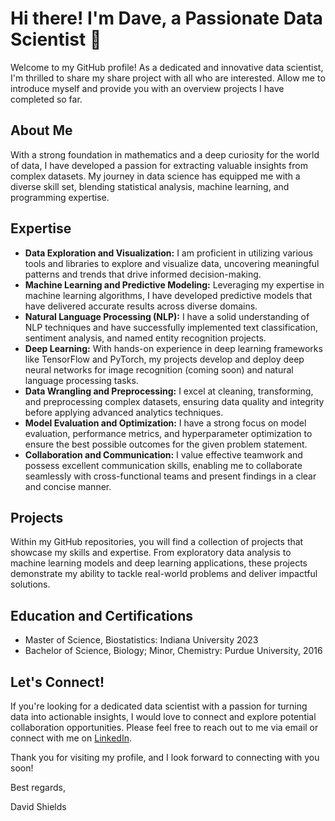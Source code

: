 # Hi there! I'm Dave, a Passionate Data Scientist 🚀

Welcome to my GitHub profile! As a dedicated and innovative data scientist, I'm thrilled to share my share project with all who are interested. Allow me to introduce myself and provide you with an overview projects I have completed so far.

## About Me
With a strong foundation in mathematics and a deep curiosity for the world of data, I have developed a passion for extracting valuable insights from complex datasets. My journey in data science has equipped me with a diverse skill set, blending statistical analysis, machine learning, and programming expertise.

## Expertise
- **Data Exploration and Visualization:** I am proficient in utilizing various tools and libraries to explore and visualize data, uncovering meaningful patterns and trends that drive informed decision-making.
- **Machine Learning and Predictive Modeling:** Leveraging my expertise in machine learning algorithms, I have developed predictive models that have delivered accurate results across diverse domains.
- **Natural Language Processing (NLP):** I have a solid understanding of NLP techniques and have successfully implemented text classification, sentiment analysis, and named entity recognition projects.
- **Deep Learning:** With hands-on experience in deep learning frameworks like TensorFlow and PyTorch, my projects develop and deploy deep neural networks for image recognition (coming soon) and natural language processing tasks.
- **Data Wrangling and Preprocessing:** I excel at cleaning, transforming, and preprocessing complex datasets, ensuring data quality and integrity before applying advanced analytics techniques.
- **Model Evaluation and Optimization:** I have a strong focus on model evaluation, performance metrics, and hyperparameter optimization to ensure the best possible outcomes for the given problem statement.
- **Collaboration and Communication:** I value effective teamwork and possess excellent communication skills, enabling me to collaborate seamlessly with cross-functional teams and present findings in a clear and concise manner.

## Projects
Within my GitHub repositories, you will find a collection of projects that showcase my skills and expertise. From exploratory data analysis to machine learning models and deep learning applications, these projects demonstrate my ability to tackle real-world problems and deliver impactful solutions.

## Education and Certifications
- Master of Science, Biostatistics: Indiana University 2023
- Bachelor of Science, Biology; Minor, Chemistry: Purdue University, 2016

## Let's Connect!
If you're looking for a dedicated data scientist with a passion for turning data into actionable insights, I would love to connect and explore potential collaboration opportunities. Please feel free to reach out to me via email or connect with me on [LinkedIn](https://www.linkedin.com/in/david-shields/).

Thank you for visiting my profile, and I look forward to connecting with you soon!

Best regards,

David Shields
 

<!---
Dave-314/Dave-314 is a ✨ special ✨ repository because its `README.md` (this file) appears on your GitHub profile.
You can click the Preview link to take a look at your changes.
--->
